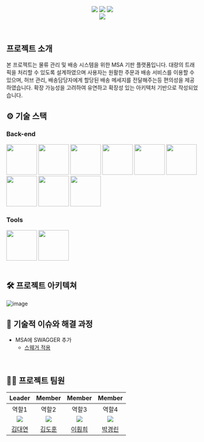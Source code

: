 <div align="center">

[<img src="https://img.shields.io/badge/-readme.md-important?style=flat&logo=google-chrome&logoColor=white" />]() [<img src="https://img.shields.io/badge/-tech blog-blue?style=flat&logo=google-chrome&logoColor=white" />]() [<img src="https://img.shields.io/badge/release-v1.0.0-yellow?style=flat&logo=google-chrome&logoColor=white" />]() 
<br/> [<img src="https://img.shields.io/badge/프로젝트 기간-2025.03.11~2025.03.25-green?style=flat&logo=&logoColor=white" />]()

</div> 

<br />

## 프로젝트 소개
본 프로젝트는 물류 관리 및 배송 시스템을 위한 MSA 기판 플랫폼입니다. 
대량의 트래픽을 처리할 수 있도록 설계하였으며 사용자는 원활한 주문과 배송 서비스를 이용할 수 있으며, 허브 관리, 배송담당자에게 할당된 배송 메세지를 전달해주는등 편의성을 제공하였습니다. 
확장 가능성을 고려하여 유연하고 확장성 있는 아키텍처 기반으로 작성되었습니다. 
<br />

## ⚙ 기술 스택

### Back-end
<div>
   <img src="https://github.com/kim946509/img/blob/main/kafka.png?raw=true" width="80">
   <img src="https://github.com/kim946509/img/blob/main/mariadb.png?raw=true" width="80">
   <img src="https://github.com/kim946509/img/blob/main/openfeign.png?raw=true" width="80">
   <img src="https://github.com/kim946509/img/blob/main/postman.png?raw=true" width="80">
   <img src="https://github.com/kim946509/img/blob/main/redis.png?raw=true" width="80">
   <img src="https://github.com/kim946509/img/blob/main/slack.png?raw=true" width="80">
   <img src="https://github.com/kim946509/img/blob/main/springcloud.png?raw=true" width="80">
   <img src="https://github.com/kim946509/img/blob/main/swagger.png?raw=true" width="80">
   <img src="https://github.com/kim946509/img/blob/main/zipkin.png?raw=true" width="80">
</div>

### Tools
<div>
<img src="https://github.com/yewon-Noh/readme-template/blob/main/skills/Github.png?raw=true" width="80">
<img src="https://github.com/yewon-Noh/readme-template/blob/main/skills/Notion.png?raw=true" width="80">
</div>

<br />

## 🛠️ 프로젝트 아키텍쳐
![image](https://github.com/user-attachments/assets/23ca4060-4c0a-4ff9-816e-3bdf8594edcb)
<br />

## 🤔 기술적 이슈와 해결 과정
- MSA에 SWAGGER 추가
   - [스웨거 적용]([https://agongstory.tistory.com/](https://agongstory.tistory.com/51))


<br />

## 💁‍♂️ 프로젝트 팀원
|Leader|Member|Member|Member|
|:---:|:---:|:---:|:---:|
|역할1|역할2|역할3|역할4|
| ![](https://github.com/kim946509.png?size=120) | ![](https://github.com/kdh610.png?size=120) | ![](https://github.com/Leewon2.png?size=120)|![](https://github.com/pkl0912.png?size=120) |
|[김대연](https://github.com/asqwklop12)|[김도훈](https://github.com/Leewon2)|[이훤희](https://github.com/kim946509)|[박경린](https://github.com/pkl0912)|
